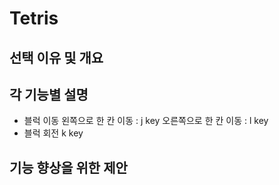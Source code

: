 # Tetris
##
## 선택 이유 및 개요

## 각 기능별 설명
- 블럭 이동
왼쪽으로 한 칸 이동 : j key
오른쪽으로 한 칸 이동 : l key
- 블럭 회전
k key

## 기능 향상을 위한 제안

